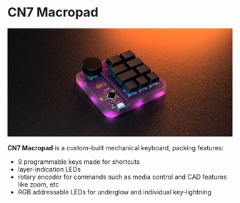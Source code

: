 # CN7 Macropad

![CN7 Macropad](docs/render.png)

**CN7 Macropad** is a custom-built mechanical keyboard, packing features:
- 9 programmable keys made for shortcuts
- layer-indication LEDs
- rotary encoder for commands such as media control and CAD features like zoom, etc
- RGB addressable LEDs for underglow and individual key-lightning



